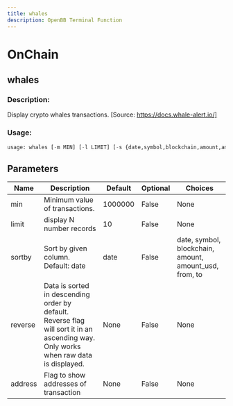 ```yaml
---
title: whales
description: OpenBB Terminal Function
---
```


# OnChain

## whales

### Description: 

Display crypto whales transactions. [Source: https://docs.whale-alert.io/]

### Usage: 
```python
usage: whales [-m MIN] [-l LIMIT] [-s {date,symbol,blockchain,amount,amount_usd,from,to}] [-r] [-a]
```

## Parameters

| Name | Description | Default | Optional | Choices |
| ---- | ----------- | ------- | -------- | ------- |
| min | Minimum value of transactions. | 1000000 | False | None |
| limit | display N number records | 10 | False | None |
| sortby | Sort by given column. Default: date | date | False | date, symbol, blockchain, amount, amount_usd, from, to |
| reverse | Data is sorted in descending order by default. Reverse flag will sort it in an ascending way. Only works when raw data is displayed. | None | False | None |
| address | Flag to show addresses of transaction | None | False | None |


